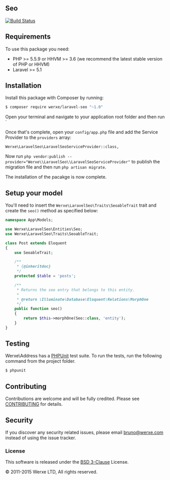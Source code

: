 ## Seo

[![Build Status](https://travis-ci.org/werxe/laravel-seo.svg?branch=master)](https://travis-ci.org/werxe/laravel-seo)


## Requirements

To use this package you need:

- PHP >= 5.5.9 or HHVM >= 3.6 (we recommend the latest stable version of PHP or HHVM)
- Laravel >= 5.1

## Installation

Install this package with Composer by running:

```sh
$ composer require werxe/laravel-seo "~1.0"
```

Open your terminal and navigate to your application root folder and then run `

Once that's complete, open your `config/app.php` file and add the Service Provider to the `providers` array:

    Werxe\LaravelSeo\LaravelSeoServiceProvider::class,

Now run `php vendor:publish --provider="Werxe\\LaravelSeo\\LaravelSeoServiceProvider"` to publish the migration file and then run `php artisan migrate`.

The installation of the pacakge is now complete.

## Setup your model

You'll need to insert the `Werxe\LaravelSeo\Traits\SeoableTrait` trait and create the `seo()` method as specified below:

```php
namespace App\Models;

use Werxe\LaravelSeo\Entities\Seo;
use Werxe\LaravelSeo\Traits\SeoableTrait;

class Post extends Eloquent
{
    use SeoableTrait;

    /**
     * {@inheritdoc}
     */
    protected $table = 'posts';

    /**
     * Returns the seo entry that belongs to this entity.
     *
     * @return \Illuminate\Database\Eloquent\Relations\MorphOne
     */
    public function seo()
    {
        return $this->morphOne(Seo::class, 'entity');
    }
}
```

## Testing

Werxe\Address has a [PHPUnit](https://phpunit.de/) test suite. To run the tests, run the following command from the project folder.

```sh
$ phpunit
```

## Contributing

Contributions are welcome and will be fully credited. Please see [CONTRIBUTING](CONTRIBUTING.md) for details.

## Security

If you discover any security related issues, please email bruno@werxe.com instead of using the issue tracker.

### License

This software is released under the [BSD 3-Clause](LICENSE) License.

© 2011-2015 Werxe LTD, All rights reserved.
